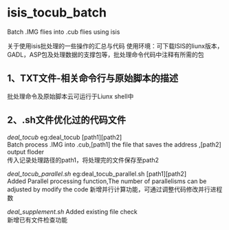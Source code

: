 # isis_tocub_batch
Batch .IMG flies into .cub flies using isis 


关于使用isis批处理的一些操作的汇总与代码 
使用环境：可下载ISIS的liunx版本，GADL，ASP包及处理数据的支撑包等，批处理命令代码中注释有所需的包
## 1、TXT文件-相关命令行与原始脚本的描述
批处理命令及原始脚本云可运行于Liunx shell中

## 2、.sh文件优化过的代码文件
*deal_tocub*
eg:deal_tocub [path1][path2] <br>
Batch process .IMG into .cub,[path1] the file that saves the address ,[path2] output floder <br>
传入记录处理路径的path1，将处理完的文件保存至path2


*deal_tocub_parallel.sh*
eg:deal_tocub_parallel.sh [path1][path2] <br>
Added Parallel processing function,The number of parallelisms can be adjusted by modify the code
新增并行计算功能，可通过调整代码修改并行进程数

*deal_supplement.sh*
Added existing file check <br>
新增已有文件检查功能



